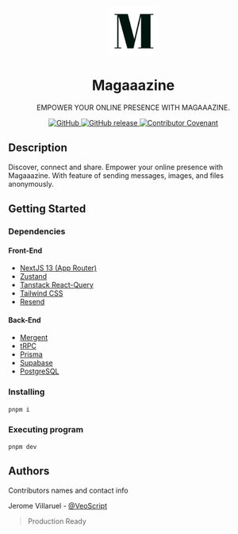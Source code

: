 <p align="center">
  <img src=".github/magaaazine.png" width="100" height="100">
  <h1 align="center">Magaaazine</h1>
  <p align="center">EMPOWER YOUR ONLINE PRESENCE WITH MAGAAAZINE.</p>
</p>

<p align="center">
  <a href="https://github.com/veoscript/magaaazine/blob/main/LICENSE">
    <img alt="GitHub" src="https://img.shields.io/github/license/veoscript/magaaazine.svg?color=blue">
  </a>
  <a href="https://github.com/veoscript/magaaazine/releases">
    <img alt="GitHub release" src="https://img.shields.io/github/release/veoscript/magaaazine.svg">
  </a>
  <a href="CODE_OF_CONDUCT.md">
    <img alt="Contributor Covenant" src="https://img.shields.io/badge/Contributor%20Covenant-2.0-4baaaa.svg">
  </a>
</p>

## Description

Discover, connect and share. Empower your online presence with Magaaazine. With feature of sending messages, images, and files anonymously.

## Getting Started

### Dependencies

#### Front-End
* [NextJS 13 (App Router)](https://nextjs.org)
* [Zustand](https://docs.pmnd.rs/zustand/getting-started/introduction)
* [Tanstack React-Query](https://tanstack.com/query/latest)
* [Tailwind CSS](https://tailwindcss.com/)
* [Resend](https://resend.com/)

#### Back-End
* [Mergent](https://mergent.co/)
* [tRPC](https://trpc.io/)
* [Prisma](https://www.prisma.io/)
* [Supabase](https://supabase.com/)
* [PostgreSQL](https://www.postgresql.org/)

### Installing
```
pnpm i
```

### Executing program
```
pnpm dev
```
## Authors

Contributors names and contact info

Jerome Villaruel - [@VeoScript](https://www.jeromevillaruel.cf/)

> Production Ready
